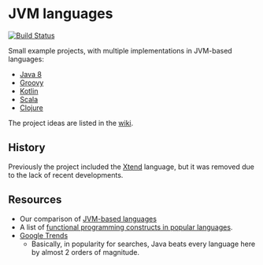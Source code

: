 # JVM languages

[![Build Status](https://travis-ci.org/szarnyasg/rosetta-beans.svg?branch=master)](https://travis-ci.org/szarnyasg/rosetta-beans)

Small example projects, with multiple implementations in JVM-based languages:

* [Java 8](http://www.oracle.com/technetwork/java/javase/overview/java8-2100321.html)
* [Groovy](http://groovy-lang.org/)
* [Kotlin](https://kotlinlang.org/)
* [Scala](http://scala-lang.org/)
* [Clojure](https://clojure.org/)

The project ideas are listed in the [wiki](https://github.com/szarnyasg/rosetta-beans/wiki).

## History

Previously the project included the [Xtend](http://xtend-lang.org/) language, but it was removed due to the lack of recent developments.

## Resources

* Our comparison of [JVM-based languages](https://github.com/FTSRG/cheat-sheets/wiki/JVM-based-languages)
* A list of [functional programming constructs in popular languages](https://github.com/FTSRG/cheat-sheets/wiki/Functional-programming#functional-programming-constructs-in-popular-languages).
* [Google Trends](https://www.google.com/trends/explore?q=%2Fm%2F02js86,%2Fm%2F0_lcrx4,%2Fm%2F091hdj)
  * Basically, in popularity for searches, Java beats every language here by almost 2 orders of magnitude.

